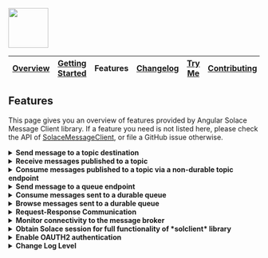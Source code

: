 <a href="/README.md"><img src="/docs/site/logo.svg" height="80"></a>

| [Overview][menu-overview] | [Getting Started][menu-getting-started] | Features | [Changelog][menu-changelog] | [Try Me][menu-try-me] | [Contributing][menu-contributing] |  
| --- | --- | --- | --- | --- | --- |

## Features

This page gives you an overview of features provided by Angular Solace Message Client library. If a feature you need is not listed here, please check the API of [SolaceMessageClient](https://solacecommunity.github.io/angular-solace-message-client/api/classes/SolaceMessageClient.html), or file a GitHub issue otherwise.

<details>
  <summary><strong>Send message to a topic destination</strong></summary>
  <br>

When publishing a message to a topic, it will be transported to all consumers subscribed to the topic. A message may contain unstructured byte data, or a structured container.

#### Example:

```typescript
import {SolaceMessageClient} from '@solace-community/angular-solace-message-client';
import {Injectable} from '@angular/core';
import {Message, MessageDeliveryModeType, MessageDumpFlag, SDTField, SDTFieldType} from 'solclientjs';

@Injectable()
export class YourService {

  constructor(private messageClient: SolaceMessageClient) {
  }

  public publishBinaryMessage(): void {
    this.messageClient.publish('myhome/livingroom/temperature', '20°C');

    // `solclientjs` encodes `string` content to latin1 encoded binary attachment. Alternatively, you can directly pass binary content, as follows:
    this.messageClient.publish('myhome/livingroom/temperature', new TextEncoder().encode('20°C'));
  }

  public publishStructuredTextMessage(): void {
    const sdtField = SDTField.create(SDTFieldType.STRING, '20°C');
    this.messageClient.publish('myhome/livingroom/temperature', sdtField);
  }

  public publishMessageWithHeaders(): void {
    this.messageClient.publish('myhome/livingroom/temperature', '20°C', {
      headers: new Map().set('bearer', '<<ACCESS_TOKEN>>'),
    });
  }

  public publishGuaranteedMessage(): void {
    this.messageClient.publish('myhome/livingroom/temperature', '20°C', {
      deliveryMode: MessageDeliveryModeType.PERSISTENT,
    });
  }

  public interceptMessageBeforePublish(): void {
    this.messageClient.publish('myhome/livingroom/temperature', '20°C', {
      intercept: (msg: Message) => {
        console.log('>>> msg to be published', msg.dump(MessageDumpFlag.MSGDUMP_FULL));
      },
    });
  }
}
```

> Refer to [SolaceMessageClient#publish](https://solacecommunity.github.io/angular-solace-message-client/api/classes/SolaceMessageClient.html#publish) for more information about the API.

</details>

<details>
  <summary><strong>Receive messages published to a topic</strong></summary>
  <br>

You can subscribe to multiple topics simultaneously by using wildcard segments in the topic.

#### Example:

```typescript
import {SolaceMessageClient} from '@solace-community/angular-solace-message-client';
import {Injectable, NgZone} from '@angular/core';

@Injectable()
export class YourService {

  constructor(private messageClient: SolaceMessageClient, private zone: NgZone) {
  }

  public receiveMessagesOnExactTopic(): void {
    this.messageClient.observe$('myhome/livingroom/temperature').subscribe(envelope => {
      console.log('Received temperature for livingroom', envelope.message);
    });
  }

  public receiveMessagesForAnyRoom(): void {
    this.messageClient.observe$('myhome/*/temperature').subscribe(envelope => {
      console.log('Received temperature', envelope.message);
    });
  }

  public receiveMessagesForAnyRoomUsingNamedWildcardSegment(): void {
    this.messageClient.observe$('myhome/:room/temperature').subscribe(envelope => {
      console.log(`Received temperature for room ${envelope.params.get('room')}`, envelope.message);
    });
  }

  public receiveMessagesOutsideAngular(): void {
    this.messageClient.observe$('myhome/livingroom/temperature', {emitOutsideAngularZone: true}).subscribe(() => {
      console.log('Running outside Angular zone');
      this.zone.run(() => console.log('Running inside Angular zone'));
    });
  }

  public readMessageHeaders(): void {
    this.messageClient.observe$('myhome/*/temperature').subscribe(envelope => {
      const accessToken = envelope.headers.get('ACCESS_TOKEN');
    });
  }
}

```

> Refer to [SolaceMessageClient#observe$](https://solacecommunity.github.io/angular-solace-message-client/api/classes/SolaceMessageClient.html#observe_) for more information about the API.

</details>

<details>
  <summary><strong>Consume messages published to a topic via a non-durable topic endpoint</strong></summary>
  <br>

Instead of observing messages published to a topic via [SolaceMessageClient#observe$](https://solacecommunity.github.io/angular-solace-message-client/api/classes/SolaceMessageClient.html#observe_), you can consume messages via a temporary, non-durable topic endpoint, so that messages are not lost even in the event of short connection interruptions as messages are retained on the broker until consumed by the consumer. The lifecycle of a non-durable topic endpoint is bound to the client that created it, with an additional 60s in case of unexpected disconnect.

```typescript
import {SolaceMessageClient} from '@solace-community/angular-solace-message-client';
import {QueueType, SolclientFactory} from 'solclientjs';
import {Injectable} from '@angular/core';

@Injectable()
export class YourService {

  constructor(private messageClient: SolaceMessageClient) {
  }

  public consumeMessagesSentToTopic(): void {
    this.messageClient.consume$('topic').subscribe(envelope => {
      console.log('message consumed', envelope.message);
    });

    // Above code uses a convenience API by passing the topic as `string` literal, which is equivalent to the following code.
    this.messageClient.consume$({
      topicEndpointSubscription: SolclientFactory.createTopicDestination('topic'),
      queueDescriptor: {type: QueueType.TOPIC_ENDPOINT, durable: false},
      // FIXME typedef(solclientjs): remove 'queueProperties' when changed 'queueProperties' to optional
      queueProperties: undefined,
    }).subscribe(envelope => {
      console.log('message consumed', envelope.message);
    });
  }
}
```

> Refer to [SolaceMessageClient#consume$](https://solacecommunity.github.io/angular-solace-message-client/api/classes/SolaceMessageClient.html#consume_) for more information about the API.

> Refer to [issue/37](https://github.com/solacecommunity/angular-solace-message-client/issues/37#issuecomment-1094693407) for more information about the `typedef(solclientjs)` comment.

It is important to understand that a topic is not the same thing as a topic endpoint. A topic is a message property the event broker uses to route a message to its destination. Topic endpoints, unlike topics, are objects that define the storage of messages for a consuming application. Topic endpoints are more closely related to queues than to topics. Messages cannot be published directly to topic endpoints, but only indirectly via topics. For more information, refer to https://solace.com/blog/queues-vs-topic-endpoints.

</details>

<details>
  <summary><strong>Send message to a queue endpoint</strong></summary>
  <br>

A queue is typically used in a point-to-point (P2P) messaging environment. A queue differs from the topic distribution mechanism that the message is transported to exactly a single consumer, i.e., the message is load balanced to a single consumer in round‑robin fashion, or for exclusive queues, it is always transported to the same subscription. When sending a message to a queue, the broker retains the message until it is consumed, or until it expires.

> Refer to [SolaceMessageClient#publish](https://solacecommunity.github.io/angular-solace-message-client/api/classes/SolaceMessageClient.html#publish) for more information about the API.

#### Example:

```typescript
import {Injectable} from '@angular/core';
import {SolaceMessageClient} from '@solace-community/angular-solace-message-client';
import {Message, MessageDeliveryModeType, MessageDumpFlag, SDTField, SDTFieldType} from 'solclientjs';

@Injectable()
export class YourService {

  constructor(private messageClient: SolaceMessageClient) {
  }

  public sendBinaryMessage(): void {
    const queue = SolclientFactory.createDurableQueueDestination('queue');
    this.messageClient.publish(queue, '20°C');

    // `solclientjs` encodes `string` content to latin1 encoded binary attachment. Alternatively, you can directly pass binary content, as follows:
    this.messageClient.publish(queue, new TextEncoder().encode('20°C'));
  }

  public sendStructuredTextMessage(): void {
    const queue = SolclientFactory.createDurableQueueDestination('queue');
    const sdtField = SDTField.create(SDTFieldType.STRING, '20°C');

    this.messageClient.publish(queue, sdtField);
  }

  public sendMessageWithHeaders(): void {
    const queue = SolclientFactory.createDurableQueueDestination('queue');
    this.messageClient.publish(queue, '20°C', {headers: new Map().set('bearer', '<<ACCESS_TOKEN>>')});
  }

  public sendGuaranteedMessage(): void {
    const queue = SolclientFactory.createDurableQueueDestination('queue');
    this.messageClient.publish(queue, '20°C', {
      deliveryMode: MessageDeliveryModeType.PERSISTENT,
    });
  }

  public interceptMessageBeforeSend(): void {
    const queue = SolclientFactory.createDurableQueueDestination('queue');
    this.messageClient.publish(queue, '20°C', {
      intercept: (msg: Message) => {
        console.log('>>> msg to be sent', msg.dump(MessageDumpFlag.MSGDUMP_FULL));
      },
    });
  }
}
```

</details>

<details>
  <summary><strong>Consume messages sent to a durable queue</strong></summary>
  <br>

```typescript
import {Injectable} from '@angular/core';
import {SolaceMessageClient} from '@solace-community/angular-solace-message-client';
import {QueueDescriptor, QueueType} from 'solclientjs';

@Injectable()
export class YourService {

  constructor(private messageClient: SolaceMessageClient) {
  }

  public consumeMessagesSentToQueue(): void {
    this.messageClient.consume$({
      queueDescriptor: new QueueDescriptor({type: QueueType.QUEUE, name: 'queue'}),
      // FIXME typedef(solclientjs): remove 'queueProperties' when changed 'queueProperties' to optional
      queueProperties: undefined,
    }).subscribe(envelope => {
      console.log('message consumed', envelope.message);
    });
  }
}

```

> Refer to [SolaceMessageClient#consume$](https://solacecommunity.github.io/angular-solace-message-client/api/classes/SolaceMessageClient.html#consume_) for more information about the API.

> Refer to [issue/37](https://github.com/solacecommunity/angular-solace-message-client/issues/37#issuecomment-1094693407) for more information about the `typedef(solclientjs)` comment.

</details>

<details>
  <summary><strong>Browse messages sent to a durable queue</strong></summary>
  <br>
Browses messages in a queue, without removing/consuming the messages.

```typescript
import {Injectable} from '@angular/core';
import {SolaceMessageClient} from '@solace-community/angular-solace-message-client';
import {QueueDescriptor, QueueType} from 'solclientjs';

@Injectable()
export class YourService {

  constructor(private messageClient: SolaceMessageClient) {
  }

  public browseMessages(): void {
    this.messageClient.browse$('queue').subscribe(envelope => {
      console.log('message', envelope.message);
    });

    // Above code uses a convenience API by passing the queue as `string` literal, which is equivalent to the following code.
    this.messageClient.browse$({
      queueDescriptor: new QueueDescriptor({type: QueueType.QUEUE, name: 'queue'}),
    }).subscribe(envelope => {
      console.log('message consumed', envelope.message);
    });
  }
}

```

> Refer to [SolaceMessageClient#browse$](https://solacecommunity.github.io/angular-solace-message-client/api/classes/SolaceMessageClient.html#browse_) for more information about the API.

</details>

<details>
  <summary><strong>Request-Response Communication</strong></summary>
  <br>
The following snippet illustrates how to send a request and receive the response.

```typescript
import {Injectable} from '@angular/core';
import {SolaceMessageClient} from '@solace-community/angular-solace-message-client';

@Injectable()
export class YourService {

  constructor(private messageClient: SolaceMessageClient) {
    this.installReplier();
  }

  /**
   * Initiates a request-response communication.
   */
  public request(): void {
    this.messageClient.request$('request-topic', 'request data').subscribe(reply => {
      console.log('reply received', reply);
    });
  }

  private installReplier(): void {
    // Listen for requests sent to the request topic.
    this.messageClient.observe$('request-topic').subscribe(request => {
      // Reply to the request.
      this.messageClient.reply(request.message, 'reply');

      // Above code uses a convenience API to directly respond to a request.
      // Alternatively, you could answer to the request as following.
      this.messageClient.publish(request.message.getReplyTo(), 'reply', {
        markAsReply: true,
        correlationId: request.message.getCorrelationId(),
      });
    });
  }
}

```

> Refer to [SolaceMessageClient#request$](https://solacecommunity.github.io/angular-solace-message-client/api/classes/SolaceMessageClient.html#request_) for more information about the API.

</details>

<details>
  <summary><strong>Monitor connectivity to the message broker</strong></summary>
  <br>

```typescript
import {SolaceMessageClient} from '@solace-community/angular-solace-message-client';
import {Injectable} from '@angular/core';

@Injectable()
export class YourService {

  constructor(messageClient: SolaceMessageClient) {
    messageClient.connected$.subscribe(connected => {
      console.log('connected to the broker', connected);
    });
  }
}

```

> Refer to [SolaceMessageClient#connected$](https://solacecommunity.github.io/angular-solace-message-client/api/classes/SolaceMessageClient.html#connected_) for more information about the API.

</details>

<details>
  <summary><strong>Obtain Solace session for full functionality of *solclient* library</strong></summary>
  <br>

You can obtain the native Solace session to get the full functionality of the underlying *solclient* library.

```typescript
import {SolaceMessageClient} from '@solace-community/angular-solace-message-client';
import {Injectable} from '@angular/core';
import {Session} from 'solclientjs';

@Injectable()
export class YourService {

  constructor(messageClient: SolaceMessageClient) {
    messageClient.session.then((session: Session) => {

    });
  }
}

```

> Refer to [SolaceMessageClient#session](https://solacecommunity.github.io/angular-solace-message-client/api/interfaces/Session.html) for more information about the API.

</details>

<details>
  <summary><strong>Enable OAUTH2 authentication</strong></summary>
  <br>

OAuth 2.0 enables secure login to the broker while protecting user credentials. Follow these steps to enable OAuth authentication:
- Create an access token provider:
  - Create a class that implements `OAuthAccessTokenProvider`.
  - Register the class as Angular provider, either via `providers` array of the `@NgModule` or via the `providedIn` property of the `@Injectable` decorator.
  - Implement the method `provide$` in your `OAuthAccessTokenProvider`.
    The method should return an Observable that, when being subscribed, emits the user's access token, and then emits continuously when the token is renewed. It should never complete. Otherwise, the connection to the broker would not be re-established in the event of a network interruption. 
- Enable OAUTH and configure the access token in the config passed to `SolaceMessageClientModule.forRoot` or `SolaceMessageClient.connect`, as follows:
  - Set `SolaceMessageClientConfig.authenticationScheme` to `AuthenticationScheme.OAUTH2`.
  - Set `SolaceMessageClientConfig.accessToken` to the above provider class.

#### Example of an `OAuthAccessTokenProvider`

```ts
import {Injectable} from '@angular/core';
import {OAuthAccessTokenProvider} from '@solace-community/angular-solace-message-client';

@Injectable({providedIn: 'root'})
export class YourAccessTokenProvider implements OAuthAccessTokenProvider {

  constructor(private authService: YourAuthService) {
  }

  public provide$(): Observable<string> {
    return this.authService.accessToken$;
  }
}
```

#### Example for the configuration of the Solace Message Client

```ts
import {NgModule} from '@angular/core';
import {SolaceMessageClientModule} from '@solace-community/angular-solace-message-client';

@NgModule({
  imports: [
    ...
      SolaceMessageClientModule.forRoot({
        url: 'wss://YOUR-SOLACE-BROKER-URL:443',
        vpnName: 'YOUR VPN',
        authenticationScheme: AuthenticationScheme.OAUTH2, // enables OAUTH
        accessToken: YourAccessTokenProvider, // sets the access token provider
      }),
  ],
  ...
})
export class AppModule {
}
```

> Refer to [SolaceMessageClientConfig#accessToken](https://solacecommunity.github.io/angular-solace-message-client/api/classes/SolaceMessageClientConfig.html#accessToken) for more information about the API.

</details>

<details>
  <summary><strong>Change Log Level</strong></summary>
  <br>

The default log level is set to 'WARN' so that only warnings and errors are logged.

The default log level can be changed as follows:
- Change the log level programmatically by providing it under the DI token `LogLevel`:
  ```ts
  import {LogLevel} from 'solclientjs';
  
  @NgModule({
    providers: [
      {provide: LogLevel, useValue: LogLevel.WARN},
    ],
    ...
  })
  export class AppModule {
  }
  ```
- Change the log level at runtime via session storage by adding the following entry and then reloading the application:\
  key:   `angular-solace-message-client#loglevel`\
  value: `debug` // supported values are: trace | debug | info | warn | error | fatal

</details>

[menu-overview]: /README.md

[menu-getting-started]: /docs/site/getting-started.md

[menu-features]: /docs/site/features.md

[menu-try-me]: https://solacecommunity.github.io/angular-solace-message-client/tryme

[menu-contributing]: /CONTRIBUTING.md

[menu-changelog]: /docs/site/changelog/changelog.md
